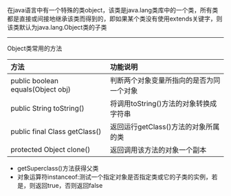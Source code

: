 在java语言中有一个特殊的类object，该类是java.lang类库中的一个类，所有类都是直接或间接地继承该类而得到的，即如果某个类没有使用extends关键字，则该类默认为java.lang.Object类的子类

---

Object类常用的方法

| 方法 | 功能说明 |
| :--- | :--- |
| public boolean equals\(Object obj\) | 判断两个对象变量所指向的是否为同一个对象 |
| public String toString\(\) | 将调用toString\(\)方法的对象转换成字符串 |
| public final Class getClass\(\) | 返回运行getClass\(\)方法的对象所属的类 |
| protected Object clone\(\) | 返回调用该方法的对象一个副本 |

* getSuperclass\(\)方法获得父类
* 对象运算符instanceof:测试一个指定对象是否指定类或它的子类的实例，若是，则返回true，否则返回false




